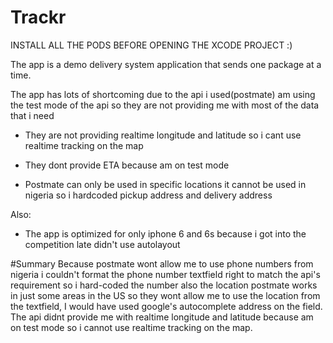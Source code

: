 # Trackr

INSTALL ALL THE PODS BEFORE OPENING THE XCODE PROJECT :)


The app is a demo delivery system application that sends one package at a time.  

The app has lots of shortcoming due to the api i used(postmate) am using the test mode of the api so they are not providing me with most of the data that i need 

  - They are not providing realtime longitude and latitude so i cant use realtime tracking on the map

  - They dont provide ETA because am on test mode 
  
  - Postmate can only be used in  specific locations it cannot be used in nigeria so i hardcoded pickup address and  delivery address

Also:
  - The app is optimized for only iphone 6 and 6s because i got into the competition late didn't use autolayout

  

#Summary
    Because postmate wont allow me to use phone numbers from nigeria i couldn't format the phone number textfield right to match the api's  requirement so i hard-coded the number also the location postmate works in just some areas in the US so they wont allow me to use the location from the textfield, I would have used google's autocomplete address on the field.
    The api didnt provide me with realtime longitude and latitude because am on test mode so i cannot use realtime tracking on the map.
        